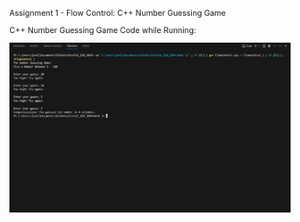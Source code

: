 Assignment 1 - Flow Control: C++ Number Guessing Game

C++ Number Guessing Game Code while Running: 

![Screenshot of the Number Guessing Game](week1_screenshot.JPG)
